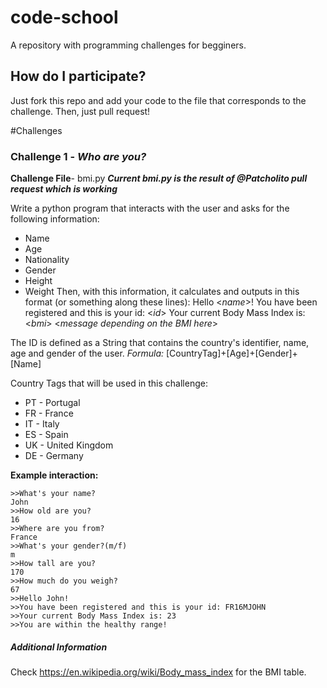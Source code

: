 # code-school
A repository with programming challenges for begginers.

## How do I participate?
  Just fork this repo and add your code to the file that corresponds to the challenge. Then, just pull request!

#Challenges

### Challenge 1 - *Who are you?*

**Challenge File**- bmi.py
***Current bmi.py is the result of @Patcholito pull request which is working***

Write a python program that interacts with the user and asks for the following information:
* Name
* Age
* Nationality
* Gender
* Height
* Weight
Then, with this information, it calculates and outputs in this format (or something along these lines):
    Hello <*name*>! 
    You have been registered and this is your id: <*id*>
    Your current Body Mass Index is: <*bmi*>
    <*message depending on the BMI here*>

The ID is defined as a String that contains the country's identifier, name, age and gender of the user.
*Formula:* [CountryTag]+[Age]+[Gender]+[Name]

Country Tags that will be used in this challenge:
* PT - Portugal
* FR - France
* IT - Italy
* ES - Spain
* UK - United Kingdom
* DE - Germany

**Example interaction:**
    
    >>What's your name?
    John
    >>How old are you?
    16
    >>Where are you from?
    France
    >>What's your gender?(m/f)
    m
    >>How tall are you?
    170
    >>How much do you weigh?
    67
    >>Hello John!
    >>You have been registered and this is your id: FR16MJOHN
    >>Your current Body Mass Index is: 23
    >>You are within the healthy range!
    
##### *Additional Information*
Check https://en.wikipedia.org/wiki/Body_mass_index for the BMI table.



